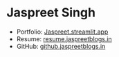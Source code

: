 # Jaspreet Singh
- Portfolio: [Jaspreet.streamlit.app](https://jaspreet.streamlit.app/)
- Resume: [resume.jaspreetblogs.in](https://drive.google.com/drive/folders/10hPGJ7HmEmqvh_9ZbURTZLTgQ5ovHiDp)
- GitHub: [github.jaspreetblogs.in](https://github.com/rapidcrawler)
